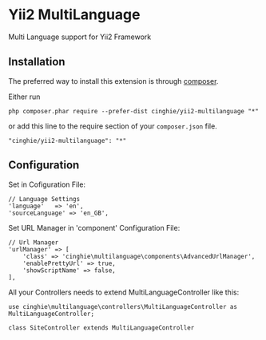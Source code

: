 # Yii2 MultiLanguage
Multi Language support for Yii2 Framework

Installation
------------

The preferred way to install this extension is through [composer](http://getcomposer.org/download/).

Either run

```
php composer.phar require --prefer-dist cinghie/yii2-multilanguage "*"
```

or add this line to the require section of your `composer.json` file.

```
"cinghie/yii2-multilanguage": "*"
```

Configuration
-----------------

Set in Cofiguration File:

```
// Language Settings
'language'   => 'en',
'sourceLanguage' => 'en_GB',
```

Set URL Manager in 'component' Configuration File:

```
// Url Manager
'urlManager' => [
    'class' => 'cinghie\multilanguage\components\AdvancedUrlManager',
    'enablePrettyUrl' => true,
    'showScriptName' => false,
],
```
All your Controllers needs to extend MultiLanguageController like this:

```
use cinghie\multilanguage\controllers\MultiLanguageController as MultiLanguageController;

class SiteController extends MultiLanguageController
```
